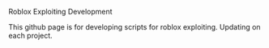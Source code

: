 Roblox Exploiting Development

This github page is for developing scripts for roblox exploiting. 
Updating on each project.
